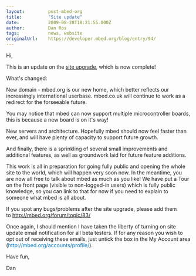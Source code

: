 ```yaml
---
layout:         post-mbed-org
title:          "Site update"
date:           2009-08-28T18:21:55.000Z
author:         Dan Ros
tags:           news, website
originalUrl:    https://developer.mbed.org/blog/entry/94/
---
```


<p>Hi,</p>
<p>This is an update on the&#xA0;<a href="/blog/entry/23/">site upgrade</a>,
  which is now complete!</p>
<p>What&apos;s changed:</p>
<p>New domain - mbed.org is our new home, which better reflects our increasingly
  international userbase. mbed.co.uk will continue to work as a redirect
  for the forseeable future.</p>
<p>You may notice that mbed can now support multiple microcontroller boards,
  this is because a new board is on it&apos;s way!</p>
<p>New servers and architecture. Hopefully mbed should now feel faster than
  ever, and will have plenty of capacity to support future growth.</p>
<p>And finally, there is a sprinkling of several small improvements and additional
  features, as well as groundwork laid for future feature additions.</p>
<p>This work is all in preparation for going fully public and opening the
  whole site to the world, which will happen very soon now. In the meantime,
  you are now all free to talk about mbed as much as you like! We have put
  a Tour on the front page (visible to non-logged-in users) which is fully
  public knowledge, so you can link to that for now if you need to explain
  to someone what mbed is all about.</p>
<p>If you spot any bugs/problems after the site upgrade, please add them
  to&#xA0;<a href="http://mbed.org/forum/topic/83/">http://mbed.org/forum/topic/83/</a>
</p>
<p>Once again, I should mention I have taken the liberty of turning on site
  update email notification for all beta testers. If for any reason you wish
  to opt out of receiving these emails, just untick the box in the My Account
  area (<a href="/accounts/profile/" style="text-decoration: none; color: #0073bd !important;">http://mbed.org/accounts/profile/</a>).</p>
<p>Have fun,</p>
<p>Dan</p>
<p>&#xA0;</p>
